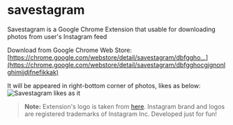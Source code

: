 # savestagram
Savestagram is a Google Chrome Extension that usable for downloading photos from user's Instagram feed

Download from Google Chrome Web Store:
[https://chrome.google.com/webstore/detail/savestagram/dbfggho...](https://chrome.google.com/webstore/detail/savestagram/dbfgghocgjgnonlghimjjdjfnefikkak)

It will be appeared in right-bottom corner of photos, likes as below:
![Savestagram likes as it](https://raw.githubusercontent.com/okanvurdu/savestagram/master/screenshot.png)

> **Note:** Extension's logo is taken from [here](https://www.iconfinder.com/icons/1078774/instagram_logo_media_social_icon#size=128). Instagram brand and logos are registered trademarks of Instagram Inc. Developed just for fun!

